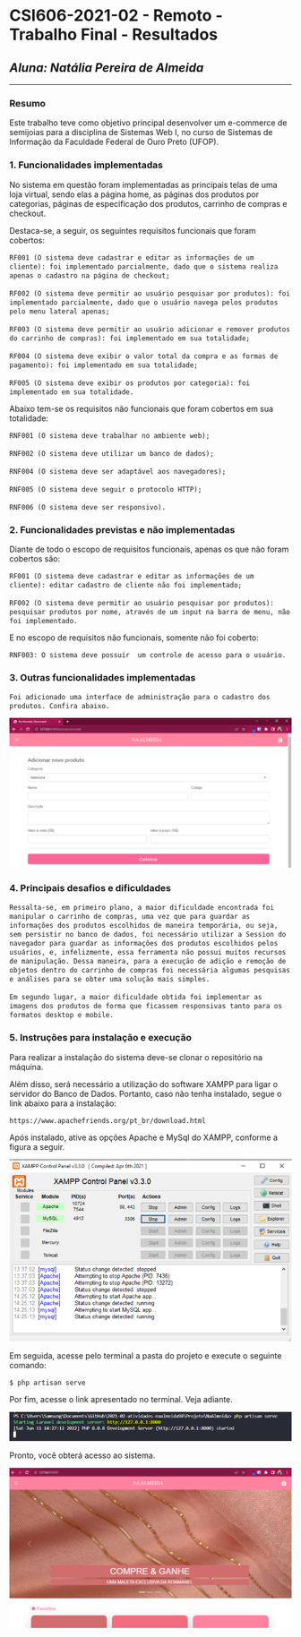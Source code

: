 # **CSI606-2021-02 - Remoto - Trabalho Final - Resultados**

## *Aluna: Natália Pereira de Almeida*

--------------

<!-- Este documento tem como objetivo apresentar o projeto desenvolvido, considerando o que foi definido na proposta e o produto final. -->

### Resumo

  Este trabalho teve como objetivo principal desenvolver um e-commerce de semijoias para a disciplina de Sistemas Web I, no curso de Sistemas de Informação da Faculdade Federal de Ouro Preto (UFOP). 

### 1. Funcionalidades implementadas
<!-- Descrever as funcionalidades que eram previstas e foram implementas. -->

No sistema em questão foram implementadas as principais telas de uma loja virtual, sendo elas a página home, as páginas dos produtos por categorias, páginas de especificação dos produtos, carrinho de compras e checkout. 

Destaca-se, a seguir, os seguintes requisitos funcionais que foram cobertos:

    RF001 (O sistema deve cadastrar e editar as informações de um cliente): foi implementado parcialmente, dado que o sistema realiza apenas o cadastro na página de checkout;
    
    RF002 (O sistema deve permitir ao usuário pesquisar por produtos): foi implementado parcialmente, dado que o usuário navega pelos produtos pelo menu lateral apenas;
    
    RF003 (O sistema deve permitir ao usuário adicionar e remover produtos do carrinho de compras): foi implementado em sua totalidade;
    
    RF004 (O sistema deve exibir o valor total da compra e as formas de pagamento): foi implementado em sua totalidade;
    
    RF005 (O sistema deve exibir os produtos por categoria): foi implementado em sua totalidade.

Abaixo tem-se os requisitos não funcionais que foram cobertos em sua totalidade:

    RNF001 (O sistema deve trabalhar no ambiente web);

    RNF002 (O sistema deve utilizar um banco de dados);
    
    RNF004 (O sistema deve ser adaptável aos navegadores);
    
    RNF005 (O sistema deve seguir o protocolo HTTP);
    
    RNF006 (O sistema deve ser responsivo).
  
### 2. Funcionalidades previstas e não implementadas
<!-- Descrever as funcionalidades que eram previstas e não foram implementas, apresentando uma breve justificativa do porquê elas não foram incluídas -->

Diante de todo o escopo de requisitos funcionais, apenas os que não foram cobertos são:

    RF001 (O sistema deve cadastrar e editar as informações de um cliente): editar cadastro de cliente não foi implementado;

    RF002 (O sistema deve permitir ao usuário pesquisar por produtos): pesquisar produtos por nome, através de um input na barra de menu, não foi implementado.

E no escopo de requisitos não funcionais, somente não foi coberto:

    RNF003: O sistema deve possuir  um controle de acesso para o usuário.    

### 3. Outras funcionalidades implementadas
<!-- Descrever as funcionalidades implementas além daquelas que foram previstas, caso se aplique.  -->
    
    Foi adicionado uma interface de administração para o cadastro dos produtos. Confira abaixo.

![Screenshot](createProduct.PNG)

### 4. Principais desafios e dificuldades
<!-- Descrever os principais desafios encontrados no desenvolvimento do trabalho, quais foram as dificuldades e como elas foram superadas e resolvidas. -->

    Ressalta-se, em primeiro plano, a maior dificuldade encontrada foi manipular o carrinho de compras, uma vez que para guardar as informações dos produtos escolhidos de maneira temporária, ou seja, sem persistir no banco de dados, foi necessário utilizar a Session do navegador para guardar as informações dos produtos escolhidos pelos usuários, e, infelizmente, essa ferramenta não possui muitos recursos de manipulação. Dessa maneira, para a execução de adição e remoção de objetos dentro do carrinho de compras foi necessária algumas pesquisas e análises para se obter uma solução mais simples. 

    Em segundo lugar, a maior dificuldade obtida foi implementar as imagens dos produtos de forma que ficassem responsivas tanto para os formatos desktop e mobile. 

### 5. Instruções para instalação e execução
<!-- Descrever o que deve ser feito para instalar (ou baixar) a aplicação, o que precisa ser configurando (parâmetros, banco de dados e afins) e como executá-la. -->

Para realizar a instalação do sistema deve-se clonar o repositório na máquina. 


Além disso, será necessário a utilização do software XAMPP para ligar o servidor do Banco de Dados. Portanto, caso não tenha instalado, segue o link abaixo para a instalação:

    https://www.apachefriends.org/pt_br/download.html

Após instalado, ative as opções Apache e MySql do XAMPP, conforme a figura a seguir.


  ![Screenshot](XAMPP.PNG)


Em seguida, acesse pelo terminal a pasta do projeto e execute o seguinte comando:

    $ php artisan serve

Por fim, acesse o link apresentado no terminal. Veja adiante.


  ![Screenshot](linkTerminal.PNG)

Pronto, você obterá acesso ao sistema.

  ![Screenshot](web.PNG)


